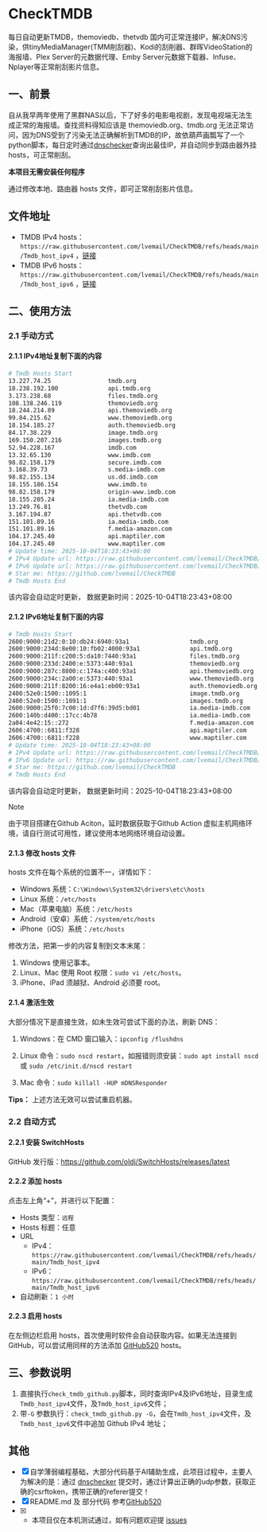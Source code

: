 # CheckTMDB

每日自动更新TMDB，themoviedb、thetvdb 国内可正常连接IP，解决DNS污染，供tinyMediaManager(TMM削刮器)、Kodi的刮削器、群晖VideoStation的海报墙、Plex Server的元数据代理、Emby Server元数据下载器、Infuse、Nplayer等正常削刮影片信息。

## 一、前景

自从我早两年使用了黑群NAS以后，下了好多的电影电视剧，发现电视端无法生成正常的海报墙。查找资料得知应该是 themoviedb.org、tmdb.org 无法正常访问，因为DNS受到了污染无法正确解析到TMDB的IP，故依葫芦画瓢写了一个python脚本，每日定时通过[dnschecker](https://dnschecker.org/)查询出最佳IP，并自动同步到路由器外挂hosts，可正常削刮。

**本项目无需安装任何程序**

通过修改本地、路由器 hosts 文件，即可正常削刮影片信息。

## 文件地址

- TMDB IPv4 hosts：`https://raw.githubusercontent.com/lvemail/CheckTMDB/refs/heads/main/Tmdb_host_ipv4` ，[链接](https://raw.githubusercontent.com/lvemail/CheckTMDB/refs/heads/main/Tmdb_host_ipv4)
- TMDB IPv6 hosts：`https://raw.githubusercontent.com/lvemail/CheckTMDB/refs/heads/main/Tmdb_host_ipv6` ，[链接](https://raw.githubusercontent.com/lvemail/CheckTMDB/refs/heads/main/Tmdb_host_ipv6)

## 二、使用方法

### 2.1 手动方式

#### 2.1.1 IPv4地址复制下面的内容

```bash
# Tmdb Hosts Start
13.227.74.25                tmdb.org
18.238.192.100              api.tmdb.org
3.173.238.68                files.tmdb.org
108.138.246.119             themoviedb.org
18.244.214.89               api.themoviedb.org
99.84.215.62                www.themoviedb.org
18.154.185.27               auth.themoviedb.org
84.17.38.229                image.tmdb.org
169.150.207.216             images.tmdb.org
52.94.228.167               imdb.com
13.32.65.130                www.imdb.com
98.82.158.179               secure.imdb.com
3.168.39.73                 s.media-imdb.com
98.82.155.134               us.dd.imdb.com
18.155.186.154              www.imdb.to
98.82.158.179               origin-www.imdb.com
18.155.205.24               ia.media-imdb.com
13.249.76.81                thetvdb.com
3.167.194.87                api.thetvdb.com
151.101.89.16               ia.media-imdb.com
151.101.89.16               f.media-amazon.com
104.17.245.40               api.maptiler.com
104.17.245.40               www.maptiler.com
# Update time: 2025-10-04T18:23:43+08:00
# IPv4 Update url: https://raw.githubusercontent.com/lvemail/CheckTMDB/refs/heads/main/Tmdb_host_ipv4
# IPv6 Update url: https://raw.githubusercontent.com/lvemail/CheckTMDB/refs/heads/main/Tmdb_host_ipv6
# Star me: https://github.com/lvemail/CheckTMDB
# Tmdb Hosts End

```

该内容会自动定时更新， 数据更新时间：2025-10-04T18:23:43+08:00

#### 2.1.2 IPv6地址复制下面的内容

```bash
# Tmdb Hosts Start
2600:9000:21d2:0:10:db24:6940:93a1                 tmdb.org
2600:9000:234d:8e00:10:fb02:4000:93a1              api.tmdb.org
2600:9000:211f:c200:5:da10:7440:93a1               files.tmdb.org
2600:9000:233d:2400:e:5373:440:93a1                themoviedb.org
2600:9000:287c:8800:c:174a:c400:93a1               api.themoviedb.org
2600:9000:234c:2a00:e:5373:440:93a1                www.themoviedb.org
2600:9000:211f:8200:16:e4a1:eb00:93a1              auth.themoviedb.org
2400:52e0:1500::1095:1                             image.tmdb.org
2400:52e0:1500::1091:1                             images.tmdb.org
2600:9000:25f0:7c00:1d:d7f6:39d5:bd01              ia.media-imdb.com
2600:140b:d400::17cc:4b78                          ia.media-imdb.com
2a04:4e42:15::272                                  f.media-amazon.com
2606:4700::6811:f328                               api.maptiler.com
2606:4700::6811:f228                               www.maptiler.com
# Update time: 2025-10-04T18:23:43+08:00
# IPv4 Update url: https://raw.githubusercontent.com/lvemail/CheckTMDB/refs/heads/main/Tmdb_host_ipv4
# IPv6 Update url: https://raw.githubusercontent.com/lvemail/CheckTMDB/refs/heads/main/Tmdb_host_ipv6
# Star me: https://github.com/lvemail/CheckTMDB
# Tmdb Hosts End

```

该内容会自动定时更新， 数据更新时间：2025-10-04T18:23:43+08:00

> [!NOTE]
> 由于项目搭建在Github Aciton，延时数据获取于Github Action 虚拟主机网络环境，请自行测试可用性，建议使用本地网络环境自动设置。

#### 2.1.3 修改 hosts 文件

hosts 文件在每个系统的位置不一，详情如下：

- Windows 系统：`C:\Windows\System32\drivers\etc\hosts`
- Linux 系统：`/etc/hosts`
- Mac（苹果电脑）系统：`/etc/hosts`
- Android（安卓）系统：`/system/etc/hosts`
- iPhone（iOS）系统：`/etc/hosts`

修改方法，把第一步的内容复制到文本末尾：

1. Windows 使用记事本。
2. Linux、Mac 使用 Root 权限：`sudo vi /etc/hosts`。
3. iPhone、iPad 须越狱、Android 必须要 root。

#### 2.1.4 激活生效

大部分情况下是直接生效，如未生效可尝试下面的办法，刷新 DNS：

1. Windows：在 CMD 窗口输入：`ipconfig /flushdns`

2. Linux 命令：`sudo nscd restart`，如报错则须安装：`sudo apt install nscd` 或 `sudo /etc/init.d/nscd restart`

3. Mac 命令：`sudo killall -HUP mDNSResponder`

**Tips：** 上述方法无效可以尝试重启机器。

### 2.2 自动方式

#### 2.2.1 安装 SwitchHosts

GitHub 发行版：https://github.com/oldj/SwitchHosts/releases/latest

#### 2.2.2 添加 hosts

点击左上角“+”，并进行以下配置：

- Hosts 类型：`远程`
- Hosts 标题：任意
- URL
    - IPv4：`https://raw.githubusercontent.com/lvemail/CheckTMDB/refs/heads/main/Tmdb_host_ipv4`
    - IPv6：`https://raw.githubusercontent.com/lvemail/CheckTMDB/refs/heads/main/Tmdb_host_ipv6`
- 自动刷新：`1 小时`

#### 2.2.3 启用 hosts

在左侧边栏启用 hosts，首次使用时软件会自动获取内容。如果无法连接到 GitHub，可以尝试用同样的方法添加 [GitHub520](https://github.com/521xueweihan/GitHub520) hosts。

## 三、参数说明

1. 直接执行`check_tmdb_github.py`脚本，同时查询IPv4及IPv6地址，目录生成`Tmdb_host_ipv4`文件，及`Tmdb_host_ipv6`文件；
2. 带`-G` 参数执行：`check_tmdb_github.py -G`，会在`Tmdb_host_ipv4`文件，及`Tmdb_host_ipv6`文件中追加 Github IPv4 地址；

## 其他

- [x] 自学薄弱编程基础，大部分代码基于AI辅助生成，此项目过程中，主要人为解决的是：通过 [dnschecker](https://dnschecker.org/) 提交时，通过计算出正确的udp参数，获取正确的csrftoken，携带正确的referer提交！
- [x] README.md 及 部分代码 参考[GitHub520](https://github.com/521xueweihan/GitHub520)
- [x] * 本项目仅在本机测试通过，如有问题欢迎提 [issues](https://github.com/lvemail/CheckTMDB/issues/new)
